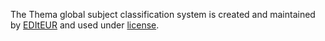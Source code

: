 The Thema global subject classification system is created and maintained by [EDItEUR](http://www.editeur.org) and used under [license](http://www.editeur.org/files/about/EDItEUR%20IPR%20licence%2001-06-15.pdf).